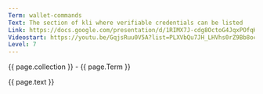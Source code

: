```yaml
---
Term: wallet-commands
Text: The section of kli where verifiable credentials can be listed
Link: https://docs.google.com/presentation/d/1RIMX7J-cdg8OctoG4JqxPOfqKZsVNodqajtpQ0oFIyE/edit#slide=id.gf2168aef68_0_12
Videostart: https://youtu.be/GqjsRuu0V5A?list=PLXVbQu7JH_LHVhs0rZ9Bb8ocyKlPljkaG&t=02m34s
Level: 7
---
```


{{ page.collection }} - {{ page.Term }}

   {{ page.text }}

